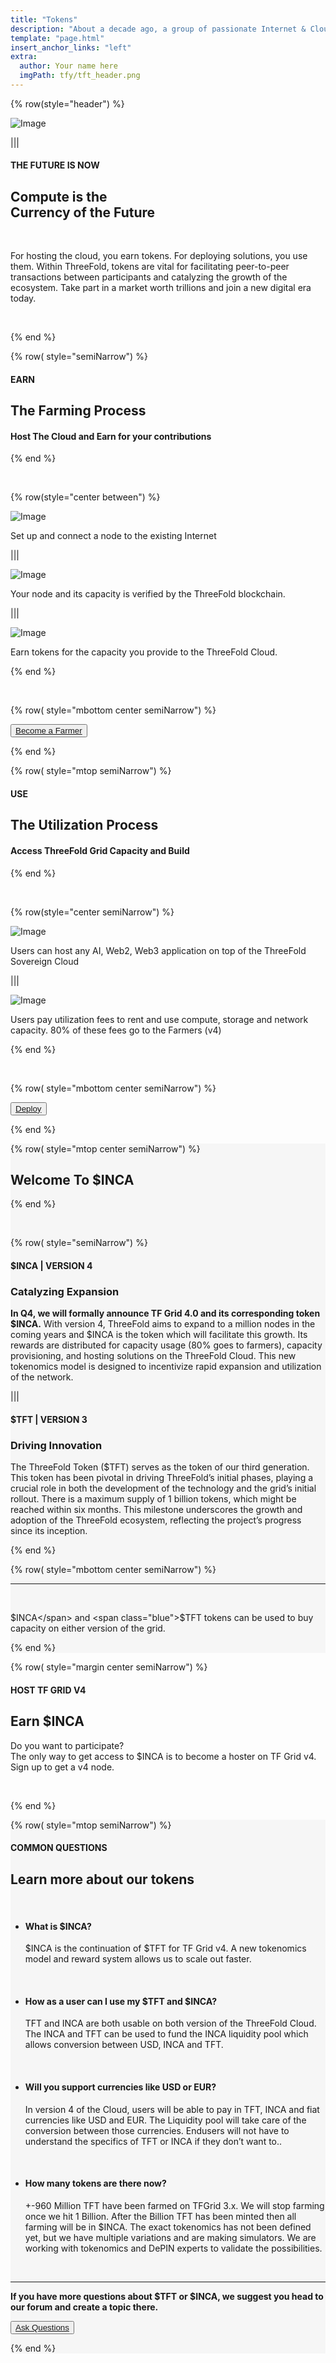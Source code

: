 ```yaml
---
title: "Tokens"
description: "About a decade ago, a group of passionate Internet & Cloud veterans came together to build a system." # quotation marks to allow colons where used
template: "page.html"
insert_anchor_links: "left"
extra:
  author: Your name here
  imgPath: tfy/tft_header.png
---
```


<!-- section 1 (header) -->
<div class="container mx-auto">

{% row(style="header") %} 


![Image](token_hero.png#mx-auto)


|||

#### <span class="text-xl subtitle">THE FUTURE IS NOW</span>

## **Compute is the <br> Currency of the Future**

<br>

For hosting the cloud, you earn tokens. For deploying solutions, you use them. Within ThreeFold, tokens are vital for facilitating peer-to-peer transactions between participants and catalyzing the growth of the ecosystem. Take part in a market worth trillions and join a new digital era today.

<br>


<!-- <button class="blue_b">[Buy Tokens](https://manual.grid.tf/documentation/threefold_token/threefold_token.html#buy-and-sell-tft)</button> -->


{% end %}





<!-- section 2 arming Process -->

{% row( style="semiNarrow") %}

#### <span class="green_text font-semibold">EARN</span>

## **The Farming Process**

#### <span class="blue">Host The Cloud </span> and <span class="blue">Earn</span> for your contributions 

{% end %}

<br>

{% row(style="center between") %}

<div class="shadow-md rounded-md my-8">

![Image](host_node.png#mx-auto)

</div>


Set up and connect a node to the existing Internet

|||

<div class="shadow-md rounded-md my-8">

![Image](offer_capacity.png#mx-auto)

</div>

Your node and its capacity is verified by the ThreeFold blockchain.

|||

<div class="shadow-md rounded-md my-8">

![Image](earn_rewards.png#mx-auto)

</div>


Earn tokens for the capacity you provide to the ThreeFold Cloud. 

{% end %}

<br>

{% row( style="mbottom center semiNarrow") %}

<button class="green">[Become a Farmer](/host)</button> 

{% end %}





<!-- section 3 Utilization Process -->

{% row( style="mtop semiNarrow") %}

#### <span class="green_text font-semibold">USE</span>

## **The Utilization Process**

#### <span class="blue">Access  </span> ThreeFold Grid Capacity and <span class="blue">Build</span>

{% end %}

<br>

{% row(style="center semiNarrow") %}

<div class="shadow-md rounded-md my-8">

![Image](utili_1.png#mx-auto)

</div>


Users can host any AI, Web2, Web3 application on top of the ThreeFold Sovereign Cloud 

|||


<div class="shadow-md rounded-md my-8">

![Image](utili_2.png#mx-auto)

</div>

Users pay utilization fees to rent and use compute, storage and network capacity. 80% of these fees go to the Farmers (v4)


{% end %}

<br>

{% row( style="mbottom center semiNarrow") %}

<button class="green">[Deploy](/deploy)</button> 

{% end %}

</div>


<!-- section 4 two token -->

<div style="background-color:#F6F6F6">
<div class="container mx-auto">

{% row( style="mtop center semiNarrow") %}

## **Welcome To <span class="blue">$INCA</span>**

{% end %}

<br>



{% row( style="semiNarrow") %}



#### <span class="blue">$INCA | VERSION 4</span>

### **Catalyzing Expansion**

**In Q4, we will formally announce TF Grid 4.0 and its corresponding token $INCA.** 
With version 4, ThreeFold aims to expand to a million nodes in the coming years and $INCA is the token which will facilitate this growth. Its rewards are distributed for capacity usage (80% goes to farmers), capacity provisioning, and hosting solutions on the ThreeFold Cloud. This new tokenomics model is designed to incentivize rapid expansion and utilization of the network. 

|||

#### <span class="green_text">$TFT | VERSION 3</span>

### **Driving Innovation**

The ThreeFold Token ($TFT) serves as the token of our third generation. This token has been pivotal in driving ThreeFold’s initial phases, playing a crucial role in both the development of the technology and the grid’s initial rollout. There is a maximum supply of 1 billion tokens, which might be reached within six months. This milestone underscores the growth and adoption of the ThreeFold ecosystem, reflecting the project’s progress since its inception. 

{% end %}

{% row( style="mbottom center semiNarrow") %}

------------------------------------------------------

<br>

<span class="green_text">$INCA</span> and <span class="blue">$TFT</span> tokens can be used to buy capacity on either version of the grid.

{% end %}

</div>
</div>




<!-- section 5 our token -->

<div class="container mx-auto">

{% row( style="margin center semiNarrow") %}

#### <span class="green_text">HOST TF GRID V4</span>
 
## **Earn<span class="blue"> $INCA</span>**

Do you want to participate?<br> 
The only way to get access to $INCA is to become a hoster on TF Grid v4.<br>
Sign up to get a v4 node.

<br>

<div data-tf-live="01J5N8ZP43VS372RYFRZCSJ52G"></div><script src="//embed.typeform.com/next/embed.js"></script>

{% end %}

</div>



<!-- section 6 our token -->

<div style="background-color:#F6F6F6">
<div class="container mx-auto">

{% row( style="mtop semiNarrow") %}

#### <span class="green_text">COMMON QUESTIONS</span>

## **Learn more about <span class="blue">our tokens</span>**

<br>

- #### What is $INCA?
     $INCA is the continuation of $TFT for TF Grid v4. A new tokenomics model and reward system allows us to scale out faster.

<br>

- #### How as a user can I use my $TFT and $INCA?
     TFT and INCA are both usable on both version of the ThreeFold Cloud.
     The INCA and TFT can be used to fund the INCA liquidity pool which allows conversion between USD, INCA and TFT.

<br>

- #### Will you support currencies like USD or EUR?
     In version 4 of the Cloud, users will be able to pay in TFT, INCA and fiat currencies like USD and EUR. The Liquidity pool will take care of the conversion between those currencies. Endusers will not have to understand the specifics of TFT or INCA if they don’t want to..

<br>

- #### How many tokens are there now?
     +-960 Million TFT have been farmed on TFGrid 3.x. We will stop farming once we hit 1 Billion. After the Billion TFT has been minted then all farming will be in $INCA. The exact tokenomics has not been defined yet, but we have multiple variations and are making simulators. We are working with tokenomics and DePIN experts to validate the possibilities.

<br>

----------------------------

<div class="my-4 flex flex-col md:flex md:flex-row items-center justify-between">

**If you have more questions about $TFT or $INCA, we suggest you head to our forum and create a topic there.**

<button class="green">[Ask Questions](https://forum.threefold.io/)</button>

</div>


{% end %}

</div>
</div>
